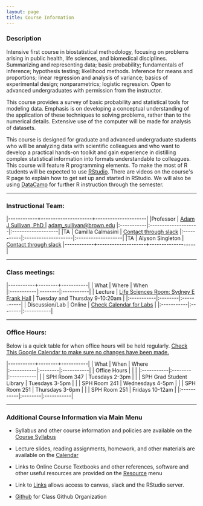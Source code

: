 ```yaml
---
layout: page
title: Course Information
---
```

### Description



Intensive first course in biostatistical methodology, focusing on problems arising in public health, life sciences, and biomedical disciplines. Summarizing and representing data; basic probability; fundamentals of inference; hypothesis testing; likelihood methods. Inference for means and proportions; linear regression and analysis of variance; basics of experimental design; nonparametrics; logistic regression. Open to advanced undergraduates with permission from the instructor.


This course provides a survey of basic probability and statistical tools for modeling data.  Emphasis is on developing a conceptual understanding of the application of these techniques to solving problems, rather than to the numerical details. Extensive use of the computer will be made for analysis of datasets.



This course is designed for graduate and advanced undergraduate students who will be analyzing data with scientific colleagues and who want to develop a practical hands-on toolkit and gain experience in distilling complex statistical information into formats understandable to colleagues. This course will feature R programming elements. To make the most of R students will be expected to use [RStudio](https://www.rstudio.com/). There are videos on the course's R page to explain how to get set up and started in RStudio. We will also be using [DataCamp](https://www.datacamp.com) for further R instruction through the semester. 



* * *

### Instructional Team:

|------------+---------------------+---------------------|
|Professor   | [Adam J Sullivan, PhD ](https://vivo.brown.edu/display/asulliv3) | [adam_sullivan@brown.edu](mailto:adam_sullivan@brown.edu)
|:-----------|:--------------------|:-------------------|
|TA         | Camilla Calmasini | [Contact through slack](https://php-1510-2510.slack.com)
|:-----------|:--------------------|:-------------------|
|TA         | Alyson Singleton   | [Contact through slack](https://php-1510-2510.slack.com)
|------------+--------------------+-------------------|



* * *

### Class meetings:



|-----------+--------+-----------|
| What    |  Where | When      
|:-----------|:--------|:-----------|
| Lecture |  [Life Sciences Room: Sydney E Frank Hall](http://brown.edu/Facilities/Facilities_Management/maps/index.php#building/SFRANKHLSB) |  Tuesday and Thursday  9-10:20am |
|:-----------|:--------|:-----------|
| Discussion/Lab  | Online | [Check Calendar for Labs]({{site.baseurl}}/calendar/) | 
|:-----------|:--------|:-----------|


* * *

### Office Hours:

Below is a quick table for when office hours will be held regularly. [Check This Google Calendar to make sure no changes have been made. ](https://calendar.google.com/calendar/embed?src=brown.edu_t7i57drkqalvmkn2815v1vo48o%40group.calendar.google.com&ctz=America%2FNew_York)

|-----------+--------+-----------|
| What    |  When  | Where      
|:-----------|:--------|:-----------|
| Office Hours |  |   |
|:-----------|:--------|:-----------|
| |  SPH Room 347 | Tuesdays 2-3pm | 
|  |  SPH Grad Student Library  | Tuesdays 3-5pm | 
|  |  SPH Room 241 | Wednesdays 4-5pm | 
|  |  SPH Room 251 | Thursdays 3-6pm | 
|  |  SPH Room 251 | Fridays 10-12am | 
|:-----------|:--------|:-----------|


* * * 

### Additional Course Information via Main Menu

* Syllabus and other course information and policies are available on the [Course
Syllabus]({{site.baseurl}}/syllabus)

* Lecture slides, reading assignments, homework, and other materials
are available on the  [Calendar]({{site.baseurl}}/calendar)

* Links to Online Course Textbooks and other references, software  and other
  useful resources are provided on the
  [Resource]({{site.baseurl}}/resources) menu

* Link to [Links]({{site.baseurl}}/links) allows access to canvas, slack and the RStudio server. 

* [Github](http://github.com/php-1510-2510) for Class Github Organization
  
  





